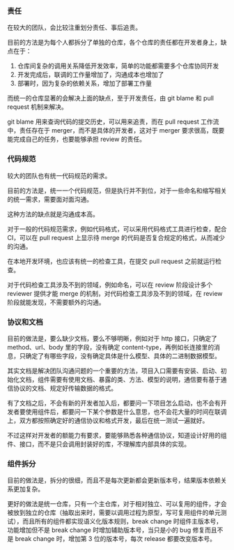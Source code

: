 ### 责任

在较大的团队，会比较注重划分责任、事后追责。

目前的方法是为每个人都拆分了单独的仓库，各个仓库的责任都在开发者身上，缺点在于：

1. 仓库间复杂的调用关系降低开发效率，简单的功能都需要多个仓库协同开发
2. 开发完成后，联调的工作量增加了，沟通成本也增加了
3. 部署时，因为复杂的依赖关系，增加了部署工作量

而统一的仓库显著的会解决上面的缺点，至于开发责任，由 git blame 和 pull request 机制来解决。

git blame 用来查询代码的提交历史，可以用来追责，而在 pull request 工作流中，责任存在于 merger，而不是具体的开发者，这对于 merger 要求很高，既要能完成自己的任务，也要能够承担 review 的责任。

### 代码规范

较大的团队也有统一代码规范的需求。

目前的方法是，统一一个代码规范，但是执行并不到位，对于一些命名和缩写相关的统一需求，需要面对面沟通。

这种方法的缺点就是沟通成本高。

对于一般的代码规范需求，例如代码格式，可以采用代码格式工具进行检查，配合 CI，可以在 pull request 上显示待 merge 的代码是否复合规定的格式，从而减少的沟通。

在本地开发环境，也应该有统一的检查工具，在提交 pull request 之前就运行检查。

对于代码检查工具涉及不到的领域，例如命名，可以在 review 阶段设计多个 reviewer 提供才能 merge 的机制，对代码检查工具涉及不到的领域，在 review 阶段就能发现，不需要额外的沟通。

### 协议和文档

目前的做法是，要么缺少文档，要么不够明晰，例如对于 http 接口，只确定了 method、url、body 里的字段，没有确定 content-type，再例如长连接里的消息，只确定了有哪些字段，没有确定具体是什么模型、具体的二进制数据模型。

其实文档是解决团队沟通问题的一个重要的方法，项目入口需要有安装、启动、初始化文档，组件需要有使用文档、暴露的类、方法、模型的说明，通信要有基于通信协议的文档、规定好传输数据的格式。

有了文档之后，不会有新的开发者加入后，都要问一下项目怎么启动，也不会有开发者要使用组件后，都要问一下某个参数是什么意思，也不会花大量的时间在联调上，双方都按照确定好的通信协议和格式开发，最后在统一测试一遍就好。

不过这样对开发者的额能力有要求，要能够熟悉各种通信协议，知道设计好用的组件、接口，而不是只会调用封装好的库，不理解库内部具体的实现。

### 组件拆分

目前的做法是，拆分的很细，而且不是每次更新都会更新版本号，结果版本依赖关系更加复杂。

更好的做法是统一仓库，只有一个主仓库，对于相对独立、可以复用的组件，才会被放到独立的仓库（抽取出来时，需要以调用过程为原型，写可复用组件的单元测试），而且所有的组件都实现语义化版本规则，break change 时组件主版本号，功能增加但不是 break change 时增加辅助版本号，当只是小的 bug 修复而且不是 break change 时，增加第 3 位的版本号，每次 release 都要改变版本号。
